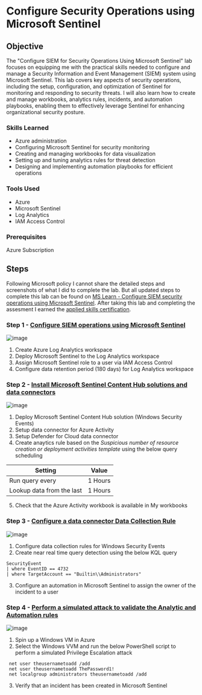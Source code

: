 # Configure Security Operations using Microsoft Sentinel

## Objective

The "Configure SIEM for Security Operations Using Microsoft Sentinel" lab focuses on equipping me with the practical skills needed to configure and manage a Security Information and Event Management (SIEM) system using Microsoft Sentinel. This lab covers key aspects of security operations, including the setup, configuration, and optimization of Sentinel for monitoring and responding to security threats. I will also learn how to create and manage workbooks, analytics rules, incidents, and automation playbooks, enabling them to effectively leverage Sentinel for enhancing organizational security posture.

### Skills Learned

- Azure administration
- Configuring Microsoft Sentinel for security monitoring
- Creating and managing workbooks for data visualization
- Setting up and tuning analytics rules for threat detection
- Designing and implementing automation playbooks for efficient operations

### Tools Used

- Azure
- Microsoft Sentinel
- Log Analytics
- IAM Access Control

### Prerequisites 
Azure Subscription

## Steps
Following Microsoft policy I cannot share the detailed steps and screenshots of what I did to complete the lab. But all updated steps to complete this lab can be found on [MS Learn - Configure SIEM security operations using Microsoft Sentinel](https://learn.microsoft.com/en-us/credentials/applied-skills/configure-siem-security-operations-using-microsoft-sentinel/). After taking this lab and completing the assesment I earned the [applied skills certification](https://learn.microsoft.com/api/credentials/share/en-gb/JaedynDamms-1608/E40E566641FAFAA9?sharingId=592CAF5B8FD33BDB).

### Step 1 - [Configure SIEM operations using Microsoft Sentinel](https://learn.microsoft.com/en-gb/training/modules/configure-siem-security-operations-using-microsoft-sentinel/2-exercise)
![image](https://github.com/user-attachments/assets/92ebee21-7a5f-44ce-9abb-58cf16724255)

1. Create Azure Log Analytics workspace
2. Deploy Microsoft Sentinel to the Log Analytics workspace
3. Assign Microsoft Sentinel role to a user via IAM Access Control
4. Configure data retention period (180 days) for Log Analytics workspace


### Step 2 - [Install Microsoft Sentinel Content Hub solutions and data connectors](https://learn.microsoft.com/en-gb/training/modules/configure-siem-security-operations-using-microsoft-sentinel/3-exercise)
![image](https://github.com/user-attachments/assets/6a4b76a3-861e-4c4a-84ef-704493410118)

1. Deploy Microsoft Sentinel Content Hub solution (Windows Security Events)
2. Setup data connector for Azure Activity
3. Setup Defender for Cloud data connector
4. Create anaytics rule based on the _Suspicious number of resource creation or deployment activities template_ using the below query scheduling

| **Setting** | **Value** |
|-------------|-----------|
| Run query every | 1 Hours |
| Lookup data from the last | 1 Hours |

5. Check that the Azure Activity workbook is available in My workbooks


### Step 3 - [Configure a data connector Data Collection Rule](https://learn.microsoft.com/en-gb/training/modules/configure-siem-security-operations-using-microsoft-sentinel/4-exercise)
![image](https://github.com/user-attachments/assets/3f57f087-5e95-4b8d-98fd-82ab7afee1a0)

1. Configure data collection rules for Windows Security Events
2. Create near real time query detection using the below KQL query

```
SecurityEvent 
| where EventID == 4732
| where TargetAccount == "Builtin\\Administrators"
```

3. Configure an automation in Microsoft Sentinel to assign the owner of the incident to a user



### Step 4 - [Perform a simulated attack to validate the Analytic and Automation rules](https://learn.microsoft.com/en-gb/training/modules/configure-siem-security-operations-using-microsoft-sentinel/5-exercise)
![image](https://github.com/user-attachments/assets/0fa01547-5abf-4c09-b2d0-484e1f4d5a2b)

1. Spin up a Windows VM in Azure
2. Select the Windows VVM and run the below PowerShell script to perform a simulated Privilege Escalation attack

```
 net user theusernametoadd /add
 net user theusernametoadd ThePassword1!
 net localgroup administrators theusernametoadd /add
```
3. Verify that an incident has been created in Microsoft Sentinel

